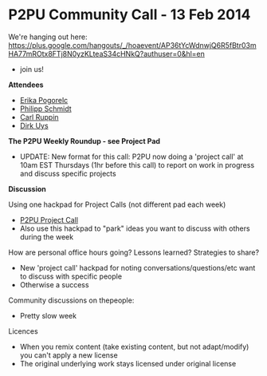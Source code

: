 # P2PU Community Call - 13 Feb 2014

We're hanging out here: [](https://plus.google.com/hangouts/_/hoaevent/AP36tYcWdnwjQ6R5fBtr03mHA77mROtx8FTj8N0yzKLteaS34cHNkQ?authuser=0&hl=en)https://plus.google.com/hangouts/_/hoaevent/AP36tYcWdnwjQ6R5fBtr03mHA77mROtx8FTj8N0yzKLteaS34cHNkQ?authuser=0&hl=en

 - join us! 

**Attendees**

*   [Erika Pogorelc](https://p2pu.hackpad.com/ep/profile/oTNkHa0lFrI) 
*   [Philipp Schmidt](https://p2pu.hackpad.com/ep/profile/Dc7zU8svumi)
*   [Carl Ruppin](https://p2pu.hackpad.com/ep/profile/mNzH4UoHZhs)
*   [Dirk Uys](https://p2pu.hackpad.com/ep/profile/ppBMkttdzda)

**The P2PU Weekly Roundup - see Project Pad**

*   UPDATE: New format for this call: P2PU now doing a 'project call' at 10am EST Thursdays (1hr before this call) to report on work in progress and discuss specific projects

**Discussion**

Using one hackpad for Project Calls (not different pad each week)

*   [P2PU Project Call](https://p2pu.hackpad.com/5QyILCrcDdV)
*   Also use this hackpad to "park" ideas you want to discuss with others during the week

How are personal office hours going? Lessons learned? Strategies to share? 

*   New 'project call' hackpad for noting conversations/questions/etc want to discuss with specific people
*   Otherwise a success

Community discussions on thepeople:

*   Pretty slow week

Licences 

*   When you remix content (take existing content, but not adapt/modify) you can't apply a new license
*   The original underlying work stays licensed under original license